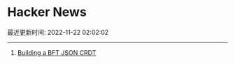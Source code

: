 # Hacker News

最近更新时间: 2022-11-22 02:02:02

--- 
1. [Building a BFT JSON CRDT](https://jzhao.xyz/posts/bft-json-crdt/) 
